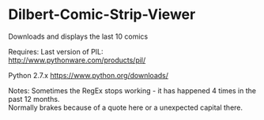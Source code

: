 # Dilbert-Comic-Strip-Viewer
Downloads and displays the last 10 comics

Requires:
  Last version of PIL:  
  http://www.pythonware.com/products/pil/
  
  Python 2.7.x
  https://www.python.org/downloads/
  
Notes:
  Sometimes the RegEx stops working - it has happened 4 times in the past 12 months.  
  Normally brakes because of a quote here or a unexpected capital there.
  
